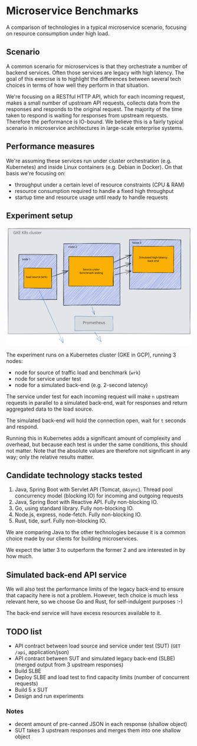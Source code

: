 # Microservice Benchmarks

A comparison of technologies in a typical microservice scenario, focusing on resource consumption under high load.

## Scenario

A common scenario for microservices is that they orchestrate a number of backend services. Often those services are legacy with high latency. The goal of this exercise is to highlight the differences between several tech choices in terms of how well they perform in that situation.

We're focusing on a RESTful HTTP API, which for each incoming request, makes a small number of upstream API requests, collects data from the responses and responds to the original request. The majority of the time taken to respond is waiting for responses from upstream requests. Therefore the performance is IO-bound. We believe this is a fairly typical scenario in microservice architectures in large-scale enterprise systems.

## Performance measures

We're assuming these services run under cluster orchestration (e.g. Kubernetes) and inside Linux containers (e.g. Debian in Docker). On that basis we're focusing on:

- throughput under a certain level of resource constraints (CPU & RAM)
- resource consumption required to handle a fixed high throughput
- startup time and resource usage until ready to handle requests

## Experiment setup

![](./setup.svg)

The experiment runs on a Kubernetes cluster (GKE in GCP), running 3 nodes:

- node for source of traffic load and benchmark (`wrk`)
- node for service under test
- node for a simulated back-end (e.g. 2-second latency)

The service under test for each incoming request will make `n` upstream requests in parallel to a simulated back-end, wait for responses and return aggregated data to the load source.

The simulated back-end will hold the connection open, wait for `t` seconds and respond.

Running this in Kubernetes adds a significant amount of complexity and overhead, but because each test is under the same conditions, this should not matter. Note that the absolute values are therefore not significant in any way; only the relative results matter.

## Candidate technology stacks tested

1. Java, Spring Boot with Servlet API (Tomcat, `@Async`). Thread pool concurrency model (blocking IO) for incoming and outgoing requests
2. Java, Spring Boot with Reactive API. Fully non-blocking IO.
3. Go, using standard library. Fully non-blocking IO.
4. Node.js, express, node-fetch. Fully non-blocking IO.
5. Rust, tide, surf. Fully non-blocking IO.

We are comparing Java to the other technologies because it is a common choice made by our clients for building microservices.

We expect the latter 3 to outperform the former 2 and are interested in by how much.

## Simulated back-end API service

We will also test the performance limits of the legacy back-end to ensure that capacity here is not a problem. However, tech choice is much less relevant here, so we choose Go and Rust, for self-indulgent purposes :-)

The back-end service will have excess resources available to it.

## TODO list

- API contract between load source and service under test (SUT) (`GET /api`, application/json)
- API contract between SUT and simulated legacy back-end (SLBE) (merged output from 3 upstream responses)
- Build SLBE
- Deploy SLBE and load test to find capacity limits (number of concurrent requests)
- Build 5 x SUT
- Design and run experiments

### Notes

- decent amount of pre-canned JSON in each response (shallow object)
- SUT takes 3 upstream responses and merges them into one shallow object

